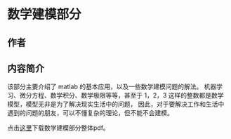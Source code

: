 
# 数学建模部分

## 作者
<!-- * 宋焱燚 (写稿，排版开发)
* 计萍 (排版开发，绘图)
* 杨桂元等老师 (指导) -->

## 内容简介
该部分主要介绍了 matlab 的基本应用，以及一些数学建模问题的解法。
机器学习、微分方程、数学积分、数学极限等等，甚至于 1，2，3 这样的整数都是数学模型，模型无非是为了解决现实生活中的问题，
因此，对于要解决工作和生活中遇到的问题的朋友，可以不懂复杂的理论，但不能不会建模。


点击[这里](/texpdf/part-sxjm.pdf)下载数学建模部分整体pdf。